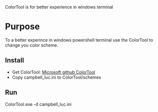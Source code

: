 ColorTool is for better experience in windows terminal

# Purpose
To a better experince in windows powershell terminal use the ColorTool to change you color scheme.

## Install
- Get ColorTool: [Microsoft github ColorTool](https://github.com/microsoft/terminal/tree/master/src/tools/ColorTool)
- Copy campbell_luc.ini to ColorTool/schemes

## Run
ColorTool.exe -d campbell_luc.ini
